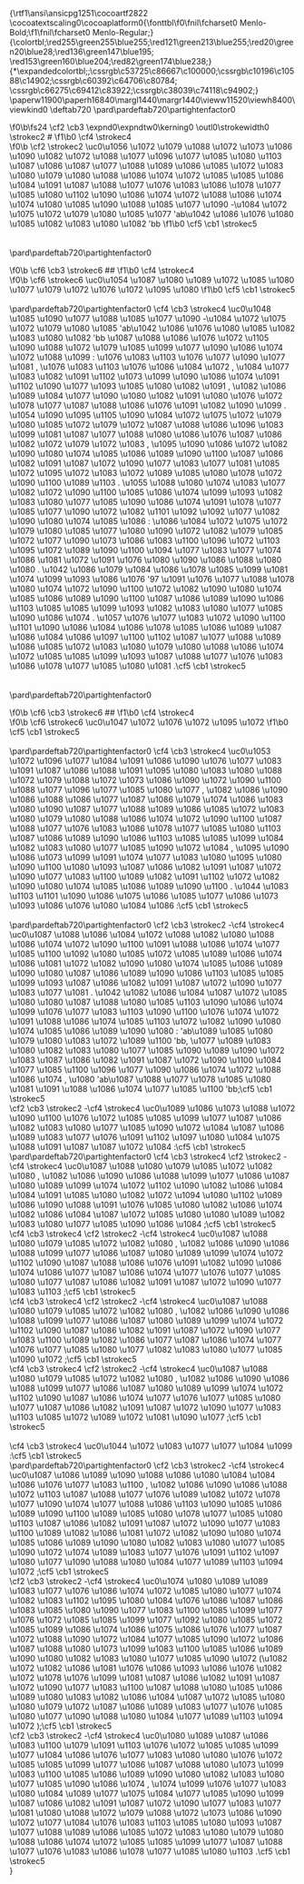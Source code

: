 {\rtf1\ansi\ansicpg1251\cocoartf2822
\cocoatextscaling0\cocoaplatform0{\fonttbl\f0\fnil\fcharset0 Menlo-Bold;\f1\fnil\fcharset0 Menlo-Regular;}
{\colortbl;\red255\green255\blue255;\red121\green213\blue255;\red20\green20\blue28;\red136\green147\blue195;
\red153\green160\blue204;\red82\green174\blue238;}
{\*\expandedcolortbl;;\cssrgb\c53725\c86667\c100000;\cssrgb\c10196\c10588\c14902;\cssrgb\c60392\c64706\c80784;
\cssrgb\c66275\c69412\c83922;\cssrgb\c38039\c74118\c94902;}
\paperw11900\paperh16840\margl1440\margr1440\vieww11520\viewh8400\viewkind0
\deftab720
\pard\pardeftab720\partightenfactor0

\f0\b\fs24 \cf2 \cb3 \expnd0\expndtw0\kerning0
\outl0\strokewidth0 \strokec2 #
\f1\b0 \cf4 \strokec4  
\f0\b \cf2 \strokec2 \uc0\u1056 \u1072 \u1079 \u1088 \u1072 \u1073 \u1086 \u1090 \u1082 \u1072  \u1088 \u1077 \u1096 \u1077 \u1085 \u1080 \u1103  \u1087 \u1086  \u1087 \u1077 \u1088 \u1089 \u1086 \u1085 \u1072 \u1083 \u1080 \u1079 \u1080 \u1088 \u1086 \u1074 \u1072 \u1085 \u1085 \u1086 \u1084 \u1091  \u1087 \u1088 \u1077 \u1076 \u1083 \u1086 \u1078 \u1077 \u1085 \u1080 \u1102  \u1090 \u1086 \u1074 \u1072 \u1088 \u1086 \u1074  \u1074  \u1080 \u1085 \u1090 \u1088 \u1085 \u1077 \u1090 -\u1084 \u1072 \u1075 \u1072 \u1079 \u1080 \u1085 \u1077  \'ab\u1042  \u1086 \u1076 \u1080 \u1085  \u1082 \u1083 \u1080 \u1082 \'bb
\f1\b0 \cf5 \cb1 \strokec5 \
\
\
\pard\pardeftab720\partightenfactor0

\f0\b \cf6 \cb3 \strokec6 ##
\f1\b0 \cf4 \strokec4  
\f0\b \cf6 \strokec6 \uc0\u1054 \u1087 \u1080 \u1089 \u1072 \u1085 \u1080 \u1077  \u1079 \u1072 \u1076 \u1072 \u1095 \u1080 
\f1\b0 \cf5 \cb1 \strokec5 \
\
\pard\pardeftab720\partightenfactor0
\cf4 \cb3 \strokec4 \uc0\u1048 \u1085 \u1090 \u1077 \u1088 \u1085 \u1077 \u1090 -\u1084 \u1072 \u1075 \u1072 \u1079 \u1080 \u1085  \'ab\u1042  \u1086 \u1076 \u1080 \u1085  \u1082 \u1083 \u1080 \u1082 \'bb \u1087 \u1088 \u1086 \u1076 \u1072 \u1105 \u1090  \u1088 \u1072 \u1079 \u1085 \u1099 \u1077  \u1090 \u1086 \u1074 \u1072 \u1088 \u1099 : \u1076 \u1083 \u1103  \u1076 \u1077 \u1090 \u1077 \u1081 , \u1076 \u1083 \u1103  \u1076 \u1086 \u1084 \u1072 , \u1084 \u1077 \u1083 \u1082 \u1091 \u1102  \u1073 \u1099 \u1090 \u1086 \u1074 \u1091 \u1102  \u1090 \u1077 \u1093 \u1085 \u1080 \u1082 \u1091 , \u1082 \u1086 \u1089 \u1084 \u1077 \u1090 \u1080 \u1082 \u1091  \u1080  \u1076 \u1072 \u1078 \u1077  \u1087 \u1088 \u1086 \u1076 \u1091 \u1082 \u1090 \u1099 . \u1054 \u1090 \u1095 \u1105 \u1090  \u1084 \u1072 \u1075 \u1072 \u1079 \u1080 \u1085 \u1072  \u1079 \u1072  \u1087 \u1088 \u1086 \u1096 \u1083 \u1099 \u1081  \u1087 \u1077 \u1088 \u1080 \u1086 \u1076  \u1087 \u1086 \u1082 \u1072 \u1079 \u1072 \u1083 , \u1095 \u1090 \u1086  \u1072 \u1082 \u1090 \u1080 \u1074 \u1085 \u1086 \u1089 \u1090 \u1100  \u1087 \u1086 \u1082 \u1091 \u1087 \u1072 \u1090 \u1077 \u1083 \u1077 \u1081  \u1085 \u1072 \u1095 \u1072 \u1083 \u1072  \u1089 \u1085 \u1080 \u1078 \u1072 \u1090 \u1100 \u1089 \u1103 . \u1055 \u1088 \u1080 \u1074 \u1083 \u1077 \u1082 \u1072 \u1090 \u1100  \u1085 \u1086 \u1074 \u1099 \u1093  \u1082 \u1083 \u1080 \u1077 \u1085 \u1090 \u1086 \u1074  \u1091 \u1078 \u1077  \u1085 \u1077  \u1090 \u1072 \u1082  \u1101 \u1092 \u1092 \u1077 \u1082 \u1090 \u1080 \u1074 \u1085 \u1086 : \u1086  \u1084 \u1072 \u1075 \u1072 \u1079 \u1080 \u1085 \u1077  \u1080  \u1090 \u1072 \u1082  \u1079 \u1085 \u1072 \u1077 \u1090  \u1073 \u1086 \u1083 \u1100 \u1096 \u1072 \u1103  \u1095 \u1072 \u1089 \u1090 \u1100  \u1094 \u1077 \u1083 \u1077 \u1074 \u1086 \u1081  \u1072 \u1091 \u1076 \u1080 \u1090 \u1086 \u1088 \u1080 \u1080 . \u1042 \u1086 \u1079 \u1084 \u1086 \u1078 \u1085 \u1099 \u1081  \u1074 \u1099 \u1093 \u1086 \u1076  \'97 \u1091 \u1076 \u1077 \u1088 \u1078 \u1080 \u1074 \u1072 \u1090 \u1100  \u1072 \u1082 \u1090 \u1080 \u1074 \u1085 \u1086 \u1089 \u1090 \u1100  \u1087 \u1086 \u1089 \u1090 \u1086 \u1103 \u1085 \u1085 \u1099 \u1093  \u1082 \u1083 \u1080 \u1077 \u1085 \u1090 \u1086 \u1074 . \u1057 \u1076 \u1077 \u1083 \u1072 \u1090 \u1100  \u1101 \u1090 \u1086  \u1084 \u1086 \u1078 \u1085 \u1086  \u1089  \u1087 \u1086 \u1084 \u1086 \u1097 \u1100 \u1102  \u1087 \u1077 \u1088 \u1089 \u1086 \u1085 \u1072 \u1083 \u1080 \u1079 \u1080 \u1088 \u1086 \u1074 \u1072 \u1085 \u1085 \u1099 \u1093  \u1087 \u1088 \u1077 \u1076 \u1083 \u1086 \u1078 \u1077 \u1085 \u1080 \u1081 .\cf5 \cb1 \strokec5 \
\
\
\pard\pardeftab720\partightenfactor0

\f0\b \cf6 \cb3 \strokec6 ##
\f1\b0 \cf4 \strokec4  
\f0\b \cf6 \strokec6 \uc0\u1047 \u1072 \u1076 \u1072 \u1095 \u1072 
\f1\b0 \cf5 \cb1 \strokec5 \
\
\pard\pardeftab720\partightenfactor0
\cf4 \cb3 \strokec4 \uc0\u1053 \u1072 \u1096 \u1077 \u1084 \u1091  \u1086 \u1090 \u1076 \u1077 \u1083 \u1091  \u1087 \u1086 \u1088 \u1091 \u1095 \u1080 \u1083 \u1080  \u1088 \u1072 \u1079 \u1088 \u1072 \u1073 \u1086 \u1090 \u1072 \u1090 \u1100  \u1088 \u1077 \u1096 \u1077 \u1085 \u1080 \u1077 , \u1082 \u1086 \u1090 \u1086 \u1088 \u1086 \u1077  \u1087 \u1086 \u1079 \u1074 \u1086 \u1083 \u1080 \u1090  \u1087 \u1077 \u1088 \u1089 \u1086 \u1085 \u1072 \u1083 \u1080 \u1079 \u1080 \u1088 \u1086 \u1074 \u1072 \u1090 \u1100  \u1087 \u1088 \u1077 \u1076 \u1083 \u1086 \u1078 \u1077 \u1085 \u1080 \u1103  \u1087 \u1086 \u1089 \u1090 \u1086 \u1103 \u1085 \u1085 \u1099 \u1084  \u1082 \u1083 \u1080 \u1077 \u1085 \u1090 \u1072 \u1084 , \u1095 \u1090 \u1086 \u1073 \u1099  \u1091 \u1074 \u1077 \u1083 \u1080 \u1095 \u1080 \u1090 \u1100  \u1080 \u1093  \u1087 \u1086 \u1082 \u1091 \u1087 \u1072 \u1090 \u1077 \u1083 \u1100 \u1089 \u1082 \u1091 \u1102  \u1072 \u1082 \u1090 \u1080 \u1074 \u1085 \u1086 \u1089 \u1090 \u1100 . \u1044 \u1083 \u1103  \u1101 \u1090 \u1086 \u1075 \u1086  \u1085 \u1077 \u1086 \u1073 \u1093 \u1086 \u1076 \u1080 \u1084 \u1086 :\cf5 \cb1 \strokec5 \
\
\pard\pardeftab720\partightenfactor0
\cf2 \cb3 \strokec2 -\cf4 \strokec4  \uc0\u1087 \u1088 \u1086 \u1084 \u1072 \u1088 \u1082 \u1080 \u1088 \u1086 \u1074 \u1072 \u1090 \u1100  \u1091 \u1088 \u1086 \u1074 \u1077 \u1085 \u1100  \u1092 \u1080 \u1085 \u1072 \u1085 \u1089 \u1086 \u1074 \u1086 \u1081  \u1072 \u1082 \u1090 \u1080 \u1074 \u1085 \u1086 \u1089 \u1090 \u1080  \u1087 \u1086 \u1089 \u1090 \u1086 \u1103 \u1085 \u1085 \u1099 \u1093  \u1087 \u1086 \u1082 \u1091 \u1087 \u1072 \u1090 \u1077 \u1083 \u1077 \u1081 . \u1042  \u1082 \u1086 \u1084 \u1087 \u1072 \u1085 \u1080 \u1080  \u1087 \u1088 \u1080 \u1085 \u1103 \u1090 \u1086  \u1074 \u1099 \u1076 \u1077 \u1083 \u1103 \u1090 \u1100  \u1076 \u1074 \u1072  \u1091 \u1088 \u1086 \u1074 \u1085 \u1103  \u1072 \u1082 \u1090 \u1080 \u1074 \u1085 \u1086 \u1089 \u1090 \u1080 : \'ab\u1089 \u1085 \u1080 \u1079 \u1080 \u1083 \u1072 \u1089 \u1100 \'bb, \u1077 \u1089 \u1083 \u1080  \u1082 \u1083 \u1080 \u1077 \u1085 \u1090  \u1089 \u1090 \u1072 \u1083  \u1087 \u1086 \u1082 \u1091 \u1087 \u1072 \u1090 \u1100  \u1084 \u1077 \u1085 \u1100 \u1096 \u1077  \u1090 \u1086 \u1074 \u1072 \u1088 \u1086 \u1074 , \u1080  \'ab\u1087 \u1088 \u1077 \u1078 \u1085 \u1080 \u1081  \u1091 \u1088 \u1086 \u1074 \u1077 \u1085 \u1100 \'bb;\cf5 \cb1 \strokec5 \
\cf2 \cb3 \strokec2 -\cf4 \strokec4  \uc0\u1089 \u1086 \u1073 \u1088 \u1072 \u1090 \u1100  \u1076 \u1072 \u1085 \u1085 \u1099 \u1077  \u1087 \u1086  \u1082 \u1083 \u1080 \u1077 \u1085 \u1090 \u1072 \u1084  \u1087 \u1086  \u1089 \u1083 \u1077 \u1076 \u1091 \u1102 \u1097 \u1080 \u1084  \u1075 \u1088 \u1091 \u1087 \u1087 \u1072 \u1084 :\cf5 \cb1 \strokec5 \
\pard\pardeftab720\partightenfactor0
\cf4 \cb3 \strokec4     \cf2 \strokec2 -\cf4 \strokec4  \uc0\u1087 \u1088 \u1080 \u1079 \u1085 \u1072 \u1082 \u1080 , \u1082 \u1086 \u1090 \u1086 \u1088 \u1099 \u1077  \u1086 \u1087 \u1080 \u1089 \u1099 \u1074 \u1072 \u1102 \u1090  \u1082 \u1086 \u1084 \u1084 \u1091 \u1085 \u1080 \u1082 \u1072 \u1094 \u1080 \u1102  \u1089 \u1086 \u1090 \u1088 \u1091 \u1076 \u1085 \u1080 \u1082 \u1086 \u1074  \u1082 \u1086 \u1084 \u1087 \u1072 \u1085 \u1080 \u1080  \u1089  \u1082 \u1083 \u1080 \u1077 \u1085 \u1090 \u1086 \u1084 ;\cf5 \cb1 \strokec5 \
\cf4 \cb3 \strokec4     \cf2 \strokec2 -\cf4 \strokec4  \uc0\u1087 \u1088 \u1080 \u1079 \u1085 \u1072 \u1082 \u1080 , \u1082 \u1086 \u1090 \u1086 \u1088 \u1099 \u1077  \u1086 \u1087 \u1080 \u1089 \u1099 \u1074 \u1072 \u1102 \u1090  \u1087 \u1088 \u1086 \u1076 \u1091 \u1082 \u1090 \u1086 \u1074 \u1086 \u1077  \u1087 \u1086 \u1074 \u1077 \u1076 \u1077 \u1085 \u1080 \u1077  \u1087 \u1086 \u1082 \u1091 \u1087 \u1072 \u1090 \u1077 \u1083 \u1103 ;\cf5 \cb1 \strokec5 \
\cf4 \cb3 \strokec4     \cf2 \strokec2 -\cf4 \strokec4  \uc0\u1087 \u1088 \u1080 \u1079 \u1085 \u1072 \u1082 \u1080 , \u1082 \u1086 \u1090 \u1086 \u1088 \u1099 \u1077  \u1086 \u1087 \u1080 \u1089 \u1099 \u1074 \u1072 \u1102 \u1090  \u1087 \u1086 \u1082 \u1091 \u1087 \u1072 \u1090 \u1077 \u1083 \u1100 \u1089 \u1082 \u1086 \u1077  \u1087 \u1086 \u1074 \u1077 \u1076 \u1077 \u1085 \u1080 \u1077  \u1082 \u1083 \u1080 \u1077 \u1085 \u1090 \u1072 ;\cf5 \cb1 \strokec5 \
\cf4 \cb3 \strokec4     \cf2 \strokec2 -\cf4 \strokec4  \uc0\u1087 \u1088 \u1080 \u1079 \u1085 \u1072 \u1082 \u1080 , \u1082 \u1086 \u1090 \u1086 \u1088 \u1099 \u1077  \u1086 \u1087 \u1080 \u1089 \u1099 \u1074 \u1072 \u1102 \u1090  \u1087 \u1086 \u1074 \u1077 \u1076 \u1077 \u1085 \u1080 \u1077  \u1087 \u1086 \u1082 \u1091 \u1087 \u1072 \u1090 \u1077 \u1083 \u1103  \u1085 \u1072  \u1089 \u1072 \u1081 \u1090 \u1077 ;\cf5 \cb1 \strokec5 \
\
\cf4 \cb3 \strokec4 \uc0\u1044 \u1072 \u1083 \u1077 \u1077  \u1084 \u1099 :\cf5 \cb1 \strokec5 \
\pard\pardeftab720\partightenfactor0
\cf2 \cb3 \strokec2 -\cf4 \strokec4  \uc0\u1087 \u1086 \u1089 \u1090 \u1088 \u1086 \u1080 \u1084  \u1084 \u1086 \u1076 \u1077 \u1083 \u1100 , \u1082 \u1086 \u1090 \u1086 \u1088 \u1072 \u1103  \u1087 \u1088 \u1077 \u1076 \u1089 \u1082 \u1072 \u1078 \u1077 \u1090  \u1074 \u1077 \u1088 \u1086 \u1103 \u1090 \u1085 \u1086 \u1089 \u1090 \u1100  \u1089 \u1085 \u1080 \u1078 \u1077 \u1085 \u1080 \u1103  \u1087 \u1086 \u1082 \u1091 \u1087 \u1072 \u1090 \u1077 \u1083 \u1100 \u1089 \u1082 \u1086 \u1081  \u1072 \u1082 \u1090 \u1080 \u1074 \u1085 \u1086 \u1089 \u1090 \u1080  \u1082 \u1083 \u1080 \u1077 \u1085 \u1090 \u1072  \u1074  \u1089 \u1083 \u1077 \u1076 \u1091 \u1102 \u1097 \u1080 \u1077  \u1090 \u1088 \u1080  \u1084 \u1077 \u1089 \u1103 \u1094 \u1072 ;\cf5 \cb1 \strokec5 \
\cf2 \cb3 \strokec2 -\cf4 \strokec4  \uc0\u1074  \u1080 \u1089 \u1089 \u1083 \u1077 \u1076 \u1086 \u1074 \u1072 \u1085 \u1080 \u1077  \u1074 \u1082 \u1083 \u1102 \u1095 \u1080 \u1084  \u1076 \u1086 \u1087 \u1086 \u1083 \u1085 \u1080 \u1090 \u1077 \u1083 \u1100 \u1085 \u1099 \u1077  \u1076 \u1072 \u1085 \u1085 \u1099 \u1077  \u1092 \u1080 \u1085 \u1072 \u1085 \u1089 \u1086 \u1074 \u1086 \u1075 \u1086  \u1076 \u1077 \u1087 \u1072 \u1088 \u1090 \u1072 \u1084 \u1077 \u1085 \u1090 \u1072  \u1086  \u1087 \u1088 \u1080 \u1073 \u1099 \u1083 \u1100 \u1085 \u1086 \u1089 \u1090 \u1080  \u1082 \u1083 \u1080 \u1077 \u1085 \u1090 \u1072 (\u1082 \u1072 \u1082 \u1086 \u1081  \u1076 \u1086 \u1093 \u1086 \u1076  \u1082 \u1072 \u1078 \u1076 \u1099 \u1081  \u1087 \u1086 \u1082 \u1091 \u1087 \u1072 \u1090 \u1077 \u1083 \u1100  \u1087 \u1088 \u1080 \u1085 \u1086 \u1089 \u1080 \u1083  \u1082 \u1086 \u1084 \u1087 \u1072 \u1085 \u1080 \u1080  \u1079 \u1072  \u1087 \u1086 \u1089 \u1083 \u1077 \u1076 \u1085 \u1080 \u1077  \u1090 \u1088 \u1080  \u1084 \u1077 \u1089 \u1103 \u1094 \u1072 );\cf5 \cb1 \strokec5 \
\cf2 \cb3 \strokec2 -\cf4 \strokec4  \uc0\u1080 \u1089 \u1087 \u1086 \u1083 \u1100 \u1079 \u1091 \u1103  \u1076 \u1072 \u1085 \u1085 \u1099 \u1077  \u1084 \u1086 \u1076 \u1077 \u1083 \u1080  \u1080  \u1076 \u1072 \u1085 \u1085 \u1099 \u1077  \u1086  \u1087 \u1088 \u1080 \u1073 \u1099 \u1083 \u1100 \u1085 \u1086 \u1089 \u1090 \u1080  \u1082 \u1083 \u1080 \u1077 \u1085 \u1090 \u1086 \u1074 , \u1074 \u1099 \u1076 \u1077 \u1083 \u1080 \u1084  \u1089 \u1077 \u1075 \u1084 \u1077 \u1085 \u1090 \u1099  \u1087 \u1086 \u1082 \u1091 \u1087 \u1072 \u1090 \u1077 \u1083 \u1077 \u1081  \u1080  \u1088 \u1072 \u1079 \u1088 \u1072 \u1073 \u1086 \u1090 \u1072 \u1077 \u1084  \u1076 \u1083 \u1103  \u1085 \u1080 \u1093  \u1087 \u1077 \u1088 \u1089 \u1086 \u1085 \u1072 \u1083 \u1080 \u1079 \u1080 \u1088 \u1086 \u1074 \u1072 \u1085 \u1085 \u1099 \u1077  \u1087 \u1088 \u1077 \u1076 \u1083 \u1086 \u1078 \u1077 \u1085 \u1080 \u1103 .\cf5 \cb1 \strokec5 \
}